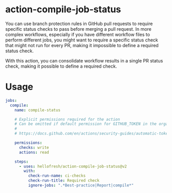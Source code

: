 # action-compile-job-status

You can use branch protection rules in GitHub pull requests to require specific status checks to pass before merging a pull request. In more complex workflows, especially if you have different workflow files to perform different jobs, you might want to require a specific status check that might not run for every PR, making it impossible to define a required status check.

With this action, you can consolidate workflow results in a single PR status check, making it possible to define a required check.

# Usage

```yaml
jobs:
  compile:
    name: compile-status

    # Explicit permissions required for the action
    # Can be omitted if default permission for GITHUB_TOKEN in the organization/repository level are set in permissive mode
    #
    # https://docs.github.com/en/actions/security-guides/automatic-token-authentication#permissions-for-the-github_token

    permissions:
      checks: write
      actions: read

    steps:
      - uses: hellofresh/action-compile-job-status@v2
        with:
          check-run-name: ci-checks
          check-run-title: Required check
          ignore-jobs: ".*Best-practice|Report|compile*"
```
